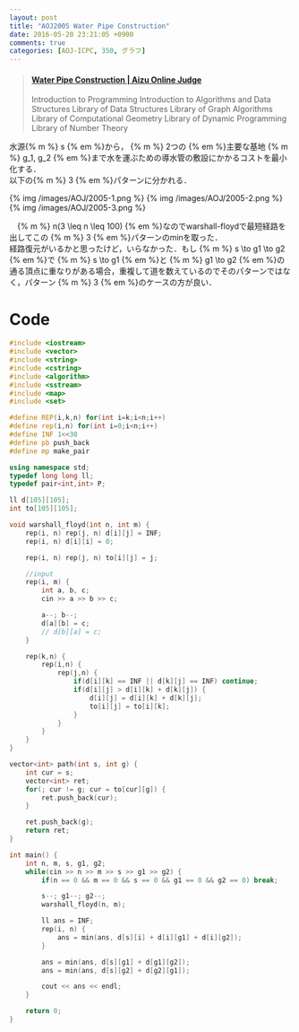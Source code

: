 ```yaml
---
layout: post
title: "AOJ2005 Water Pipe Construction"
date: 2016-05-20 23:21:05 +0900
comments: true
categories: [AOJ-ICPC, 350, グラフ]
---
```


<blockquote class="embedly-card" data-card-key="39deea93f79745829254c0652225a544" data-card-controls="0" data-card-branding="0" data-card-type="article"><h4><a href="http://judge.u-aizu.ac.jp/onlinejudge/description.jsp?id=2005">Water Pipe Construction | Aizu Online Judge</a></h4><p>Introduction to Programming Introduction to Algorithms and Data Structures Library of Data Structures Library of Graph Algorithms Library of Computational Geometry Library of Dynamic Programming Library of Number Theory</p></blockquote>
<script async src="//cdn.embedly.com/widgets/platform.js" charset="UTF-8"></script>

<!-- more -->

水源{% m %} s {% em %}から， {% m %} 2つの {% em %}主要な基地 {% m %} g_1, g_2 {% em %}まで水を運ぶための導水管の敷設にかかるコストを最小化する．  
以下の{% m %} 3 {% em %}パターンに分かれる．  

{% img /images/AOJ/2005-1.png %}
{% img /images/AOJ/2005-2.png %}
{% img /images/AOJ/2005-3.png %}
  
　{% m %} n(3 \leq n \leq 100) {% em %}なのでwarshall-floydで最短経路を出してこの {% m %} 3 {% em %}パターンのminを取った．  
経路復元がいるかと思ったけど，いらなかった．もし {% m %} s \to g1 \to g2 {% em %}で {% m %} s \to g1 {% em %}と {% m %} g1 \to g2 {% em %}の通る頂点に重なりがある場合，重複して道を数えているのでそのパターンではなく，パターン {% m %} 3 {% em %}のケースの方が良い．

# Code

```cpp
#include <iostream>
#include <vector>
#include <string>
#include <cstring>
#include <algorithm>
#include <sstream>
#include <map>
#include <set>

#define REP(i,k,n) for(int i=k;i<n;i++)
#define rep(i,n) for(int i=0;i<n;i++)
#define INF 1<<30
#define pb push_back
#define mp make_pair

using namespace std;
typedef long long ll;
typedef pair<int,int> P;

ll d[105][105];
int to[105][105];

void warshall_floyd(int n, int m) {
	rep(i, n) rep(j, n) d[i][j] = INF;
	rep(i, n) d[i][i] = 0;

	rep(i, n) rep(j, n) to[i][j] = j;

	//input
	rep(i, m) {
		int a, b, c;
		cin >> a >> b >> c;

		a--; b--;
		d[a][b] = c;
		// d[b][a] = c;
	}

	rep(k,n) {
		rep(i,n) {
			rep(j,n) {
				if(d[i][k] == INF || d[k][j] == INF) continue;
				if(d[i][j] > d[i][k] + d[k][j]) {
					d[i][j] = d[i][k] + d[k][j];
					to[i][j] = to[i][k];
				}
			}
		}
	}
}

vector<int> path(int s, int g) {
	int cur = s;
	vector<int> ret;
	for(; cur != g; cur = to[cur][g]) {
		ret.push_back(cur);
	}

	ret.push_back(g);
	return ret;
}

int main() {
	int n, m, s, g1, g2;
	while(cin >> n >> m >> s >> g1 >> g2) {
		if(n == 0 && m == 0 && s == 0 && g1 == 0 && g2 == 0) break;

		s--; g1--; g2--;
		warshall_floyd(n, m);

		ll ans = INF;
		rep(i, n) {
			ans = min(ans, d[s][i] + d[i][g1] + d[i][g2]);
		}

		ans = min(ans, d[s][g1] + d[g1][g2]);
		ans = min(ans, d[s][g2] + d[g2][g1]);

		cout << ans << endl;
	}

	return 0;
}
```

